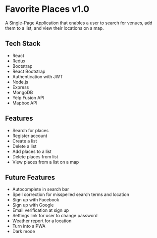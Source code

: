 # Favorite Places v1.0

A Single-Page Application that enables a user to search for venues, add them to a list, and view their locations on a map.

## Tech Stack

- React
- Redux
- Bootstrap
- React Bootstrap
- Authentication with JWT
- Node.js
- Express
- MongoDB
- Yelp Fusion API
- Mapbox API

## Features

- Search for places
- Register account
- Create a list
- Delete a list
- Add places to a list
- Delete places from list
- View places from a list on a map

## Future Features

- Autocomplete in search bar
- Spell correction for misspelled search terms and location
- Sign up with Facebook
- Sign up with Google
- Email verification at sign up
- Settings link for user to change password
- Weather report for a location
- Turn into a PWA
- Dark mode
